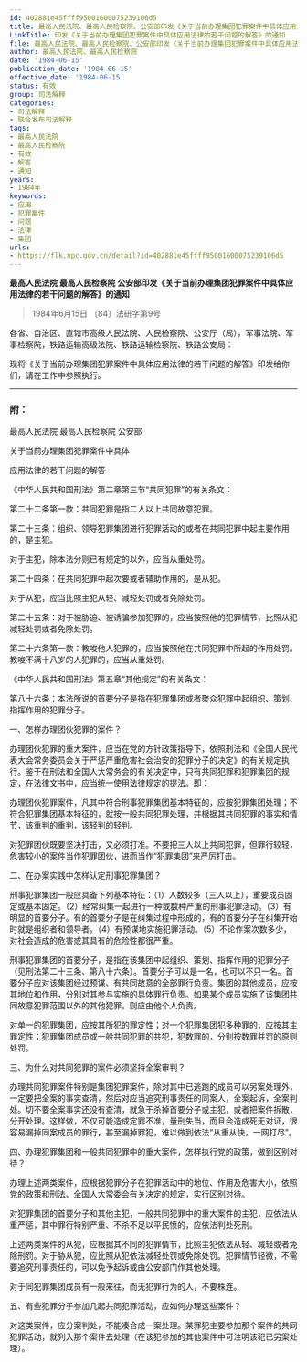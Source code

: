 ```yaml
---
id: 402881e45ffff95001600075239106d5
title: 最高人民法院、最高人民检察院、公安部印发《关于当前办理集团犯罪案件中具体应用法律的若干问题的解答》的通知
LinkTitle: 印发《关于当前办理集团犯罪案件中具体应用法律的若干问题的解答》的通知
file: 最高人民法院、最高人民检察院、公安部印发《关于当前办理集团犯罪案件中具体应用法律的若干问题的解答》的通知_19840615_402881e45ffff95001600075239106d5.docx
author: 最高人民法院、最高人民检察院
date: '1984-06-15'
publication_date: '1984-06-15'
effective_date: '1984-06-15'
status: 有效
group: 司法解释
categories:
- 司法解释
- 联合发布司法解释
tags:
- 最高人民法院
- 最高人民检察院
- 有效
- 解答
- 通知
years:
- 1984年
keywords:
- 应用
- 犯罪案件
- 问题
- 法律
- 集团
urls:
- https://flk.npc.gov.cn/detail?id=402881e45ffff95001600075239106d5
---
```


**最高人民法院 最高人民检察院 公安部印发《关于当前办理集团犯罪案件中具体应用法律的若干问题的解答》的通知**

> 1984年6月15日 〔84〕法研字第9号

各省、自治区、直辖市高级人民法院、人民检察院、公安厅（局），军事法院、军事检察院，铁路运输高级法院、铁路运输检察院、铁路公安局：

现将《关于当前办理集团犯罪案件中具体应用法律的若干问题的解答》印发给你们，请在工作中参照执行。

---

### 附：

最高人民法院 最高人民检察院 公安部

关于当前办理集团犯罪案件中具体

应用法律的若干问题的解答

《中华人民共和国刑法》第二章第三节“共同犯罪”的有关条文：

第二十二条第一款：共同犯罪是指二人以上共同故意犯罪。

第二十三条：组织、领导犯罪集团进行犯罪活动的或者在共同犯罪中起主要作用的，是主犯。

对于主犯，除本法分则已有规定的以外，应当从重处罚。

第二十四条：在共同犯罪中起次要或者辅助作用的，是从犯。

对于从犯，应当比照主犯从轻、减轻处罚或者免除处罚。

第二十五条：对于被胁迫、被诱骗参加犯罪的，应当按照他的犯罪情节，比照从犯减轻处罚或者免除处罚。

第二十六条第一款：教唆他人犯罪的，应当按照他在共同犯罪中所起的作用处罚。教唆不满十八岁的人犯罪的，应当从重处罚。

《中华人民共和国刑法》第五章“其他规定”的有关条文：

第八十六条：本法所说的首要分子是指在犯罪集团或者聚众犯罪中起组织、策划、指挥作用的犯罪分子。

一、怎样办理团伙犯罪的案件？

办理团伙犯罪的重大案件，应当在党的方针政策指导下，依照刑法和《全国人民代表大会常务委员会关于严惩严重危害社会治安的犯罪分子的决定》的有关规定执行。鉴于在刑法和全国人大常务会的有关决定中，只有共同犯罪和犯罪集团的规定，在法律文书中，应当统一使用法律规定的提法。即：

办理团伙犯罪案件，凡其中符合刑事犯罪集团基本特征的，应按犯罪集团处理；不符合犯罪集团基本特征的，就按一般共同犯罪处理，并根据其共同犯罪的事实和情节，该重判的重判，该轻判的轻判。

对犯罪团伙既要坚决打击，又必须打准。不要把三人以上共同犯罪，但罪行较轻，危害较小的案件当作犯罪团伙，进而当作“犯罪集团”来严厉打击。

二、在办案实践中怎样认定刑事犯罪集团？

刑事犯罪集团一般应具备下列基本特征：（1）人数较多（三人以上），重要成员固定或基本固定。（2）经常纠集一起进行一种或数种严重的刑事犯罪活动。（3）有明显的首要分子。有的首要分子是在纠集过程中形成的，有的首要分子在纠集开始时就是组织者和领导者。（4）有预谋地实施犯罪活动。（5）不论作案次数多少，对社会造成的危害或其具有的危险性都很严重。

刑事犯罪集团的首要分子，是指在该集团中起组织、策划、指挥作用的犯罪分子（见刑法第二十三条、第八十六条）。首要分子可以是一名，也可以不只一名。首要分子应对该集团经过预谋、有共同故意的全部罪行负责。集团的其他成员，应按其地位和作用，分别对其参与实施的具体罪行负责。如果某个成员实施了该集团共同故意犯罪范围以外的其他犯罪，则应由他个人负责。

对单一的犯罪集团，应按其所犯的罪定性；对一个犯罪集团犯多种罪的，应按其主罪定性；犯罪集团成员或一般共同犯罪的共犯，犯数罪的，分别按数罪并罚的原则处罚。

三、为什么对共同犯罪的案件必须坚持全案审判？

办理共同犯罪案件特别是集团犯罪案件，除对其中已逃跑的成员可以另案处理外，一定要把全案的事实查清，然后对应当追究刑事责任的同案人，全案起诉，全案判处。切不要全案事实还没有查清，就急于杀掉首要分子或主犯，或者把案件拆散，分开处理。这样做，不仅可能造成定罪不准，量刑失当，而且会造成死无对证，很容易漏掉同案成员的罪行，甚至漏掉罪犯，难以做到依法“从重从快，一网打尽”。

四、办理犯罪集团和一般共同犯罪中的重大案件，怎样执行党的政策，做到区别对待？

办理上述两类案件，应根据犯罪分子在犯罪活动中的地位、作用及危害大小，依照党的政策和刑法、全国人大常委会有关决定的规定，实行区别对待。

对犯罪集团的首要分子和其他主犯，一般共同犯罪中的重大案件的主犯，应依法从重严惩，其中罪行特别严重、不杀不足以平民愤的，应依法判处死刑。

上述两类案件的从犯，应根据其不同的犯罪情节，比照主犯依法从轻、减轻或者免除刑罚。对于胁从犯，应比照从犯依法减轻处罚或免除处罚。犯罪情节轻微，不需要追究刑事责任的，可以免予起诉或由公安部门作其他处理。

对于同犯罪集团成员有一般来往，而无犯罪行为的人，不要株连。

五、有些犯罪分子参加几起共同犯罪活动，应如何办理这些案件？

对这类案件，应分案判处，不能凑合成一案处理。某罪犯主要参加那个案件的共同犯罪活动，就列入那个案件去处理（在该犯参加的其他案件中可注明该犯已另案处理）。
